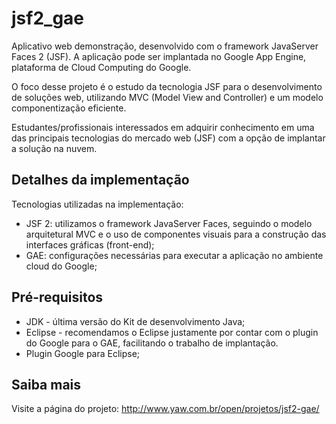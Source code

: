 jsf2_gae
===============

Aplicativo web demonstração, desenvolvido com o framework JavaServer Faces 2 (JSF). A aplicação pode ser implantada no Google App Engine, plataforma de Cloud Computing do Google.

O foco desse projeto é o estudo da tecnologia JSF para o desenvolvimento de soluções web, utilizando MVC (Model View and Controller) e um modelo componentização eficiente.

Estudantes/profissionais interessados em adquirir conhecimento em uma das principais tecnologias do mercado web (JSF) com a opção de implantar a solução na nuvem.

Detalhes da implementação
-------
Tecnologias utilizadas na implementação:
* JSF 2: utilizamos o framework JavaServer Faces, seguindo o modelo arquitetural MVC e o uso de componentes visuais para a construção das interfaces gráficas (front-end);
* GAE: configurações necessárias para executar a aplicação no ambiente cloud do Google;

Pré-requisitos
-------
* JDK - última versão do Kit de desenvolvimento Java;
* Eclipse - recomendamos o Eclipse justamente por contar com o plugin do Google para o GAE, facilitando o trabalho de implantação.
* Plugin Google para Eclipse;

Saiba mais
-------
Visite a página do projeto:
http://www.yaw.com.br/open/projetos/jsf2-gae/
